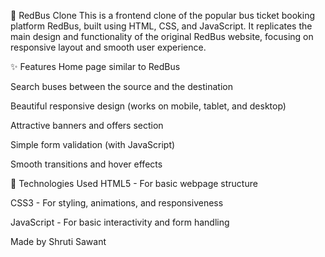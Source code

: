 🚌 RedBus Clone
This is a frontend clone of the popular bus ticket booking platform RedBus, built using HTML, CSS, and JavaScript.
It replicates the main design and functionality of the original RedBus website, focusing on responsive layout and smooth user experience.

✨ Features
Home page similar to RedBus

Search buses between the source and the destination

Beautiful responsive design (works on mobile, tablet, and desktop)

Attractive banners and offers section

Simple form validation (with JavaScript)

Smooth transitions and hover effects

📂 Technologies Used
HTML5 - For basic webpage structure

CSS3 - For styling, animations, and responsiveness

JavaScript - For basic interactivity and form handling

Made by Shruti Sawant
